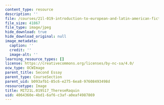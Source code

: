 ```yaml
---
content_type: resource
description: ''
file: /courses/21l-019-introduction-to-european-and-latin-american-fiction-great-books-on-the-page-and-on-the-screen-spring-2017/4064360e4bd16af6c3afa0eaf4987869_MIT21L.019S17_ThereseRaquin.jpg
file_size: 41867
file_type: image/jpeg
hide_download: true
hide_download_original: null
image_metadata:
  caption: ''
  credit: ''
  image-alt: ''
learning_resource_types: []
license: https://creativecommons.org/licenses/by-nc-sa/4.0/
ocw_type: OCWImage
parent_title: Second Essay
parent_type: CourseSection
parent_uid: b093afb1-85c6-e275-6ea8-97608493498d
resourcetype: Image
title: MIT21L.019S17_ThereseRaquin
uid: 4064360e-4bd1-6af6-c3af-a0eaf4987869
---
```

